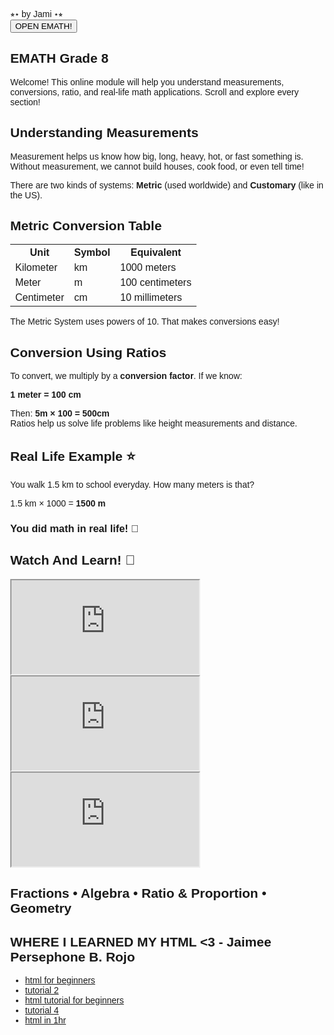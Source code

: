 <!DOCTYPE html>
<html lang="en">
<head>
<meta charset="UTF-8">
<meta name="viewport" content="width=device-width, initial-scale=1.0">
<title>EMATH Grade 8 - By Jami</title>
<style>
body{
  margin:0;
  font-family:Arial, sans-serif;
  overflow-x:hidden;
}

#start{
  height:100vh;
  display:flex;
  flex-direction:column;
  justify-content:center;
  align-items:center;
  background:url('https://i.pinimg.com/originals/ca/7d/57/ca7d5760efa1edd4308ad0ec5fbe1fdc.gif') center/cover no-repeat;
}

.start-title{
  font-size:23px;
  color:white;
  background:rgba(0,0,0,0.3);
  padding:8px 20px;
  border-radius:10px;
  margin-bottom:20px;
}

button{
  padding:20px 60px;
  font-size:25px;
  border:none;
  border-radius:50px;
  color:black;
  cursor:pointer;
  background:#ffd2f9;
  box-shadow:0 0 20px #ff9ade;
  transition:0.3s;
}
button:hover{transform:scale(1.1);}

#content{
  display:none;
  padding:20px;
  background:url('https://i.pinimg.com/originals/4c/61/f8/4c61f8dbda3404dce696a74c25236d75.gif') center/cover fixed;
  color:black;
  text-shadow:0 0 8px white;
}

section{
  background:rgba(255,255,255,0.8);
  padding:20px;
  border-radius:15px;
  margin:20px auto;
  max-width:900px;
}

h1,h2,h3{text-align:center;}
h1{font-size:38px;margin-bottom:20px;}
p{font-size:18px;line-height:1.6;text-align:justify;}

table{
  width:90%;
  margin:20px auto;
  border-collapse:collapse;
  background:white;
}
th,td{border:1px solid black;padding:10px;}

iframe{
  display:block;
  margin:20px auto;
  width:90%;
  height:300px;
  border-radius:10px;
}
</style>
</head>
<body>

<audio id="clickSound" src="https://cdn.pixabay.com/audio/2023/07/21/audio_a0e3cd05a0.mp3"></audio>

<div id="start">
  <div class="start-title">⭒⋆ by Jami ⋆⭒</div>
  <button onclick="showContent()">OPEN EMATH!</button>
</div>

<div id="content">
<section>
<h1>EMATH Grade 8</h1>
<p>Welcome! This online module will help you understand measurements, conversions, ratio, and real-life math applications. Scroll and explore every section!</p>
</section>

<section>
<h2>Understanding Measurements</h2>
<p>Measurement helps us know how big, long, heavy, hot, or fast something is. Without measurement, we cannot build houses, cook food, or even tell time!</p>
<p>There are two kinds of systems: <b>Metric</b> (used worldwide) and <b>Customary</b> (like in the US).</p>
</section>

<section>
<h2>Metric Conversion Table</h2>
<table>
<tr><th>Unit</th><th>Symbol</th><th>Equivalent</th></tr>
<tr><td>Kilometer</td><td>km</td><td>1000 meters</td></tr>
<tr><td>Meter</td><td>m</td><td>100 centimeters</td></tr>
<tr><td>Centimeter</td><td>cm</td><td>10 millimeters</td></tr>
</table>
<p>The Metric System uses powers of 10. That makes conversions easy!</p>
</section>

<section>
<h2>Conversion Using Ratios</h2>
<p>To convert, we multiply by a <b>conversion factor</b>. If we know:</p>
<p><b>1 meter = 100 cm</b></p>
<p>Then: <b>5m × 100 = 500cm</b><br>
Ratios help us solve life problems like height measurements and distance.</p>
</section>

<section>
<h2>Real Life Example ⭐</h2>
<p>You walk 1.5 km to school everyday. How many meters is that?</p>
<p>1.5 km × 1000 = <b>1500 m</b></p>
<h3>You did math in real life! 🎉</h3>
</section>

<section>
<h2>Watch And Learn! 🎥</h2>
<iframe src="https://www.youtube.com/embed/pWuRaEK-_M4" allowfullscreen></iframe>
<iframe src="https://www.youtube.com/embed/AAY1bsazcgM" allowfullscreen></iframe>
<iframe src="https://www.youtube.com/embed/ZNX-a-5jGeM" allowfullscreen></iframe>
</section>

<section>
<h2>Fractions • Algebra • Ratio & Proportion • Geometry</h2>
</section>

<section>
<h2>WHERE I LEARNED MY HTML <3 - Jaimee Persephone B. Rojo</h2>
<ul>
<li><a href="https://youtu.be/pQN-pnXPaVg" target="_blank">html for beginners</a></li>
<li><a href="https://youtu.be/UB1O30fR-EE" target="_blank">tutorial 2</a></li>
<li><a href="https://youtu.be/kUMe1FH4CHE" target="_blank">html tutorial for beginners</a></li>
<li><a href="https://youtu.be/qz0aGYrrlhU" target="_blank">tutorial 4</a></li>
<li><a href="https://youtu.be/BsDoLVMnmZs" target="_blank">html in 1hr</a></li>
</ul>
</section>

<script>
function showContent(){
  document.getElementById("clickSound").play();
  document.getElementById("start").style.display="none";
  document.getElementById("content").style.display="block";
  window.scrollTo(0,0);
}
</script>

</body>
</html>
